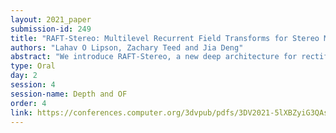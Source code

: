 ```yaml
---
layout: 2021_paper
submission-id: 249
title: "RAFT-Stereo: Multilevel Recurrent Field Transforms for Stereo Matching"
authors: "Lahav O Lipson, Zachary Teed and Jia Deng"
abstract: "We introduce RAFT-Stereo, a new deep architecture for rectified stereo based on the optical flow network RAFT. We introduce multi-level convolutional GRUs, which more efficiently propagate information across the image. A modified version of RAFT-Stereo can perform accurate real-time inference. RAFT-stereo ranks first on the Middlebury leaderboard, outperforming the next best method on 1px error by 29% and outperforms all published work on the ETH3D two-view stereo benchmark."
type: Oral
day: 2
session: 4
session-name: Depth and OF
order: 4
link: https://conferences.computer.org/3dvpub/pdfs/3DV2021-5lXBZyiG3QAsRBKXHIjqU8/268800a218/268800a218.pdf
---
```

